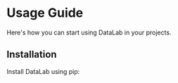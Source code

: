 # Usage Guide

Here's how you can start using DataLab in your projects.

## Installation

Install DataLab using pip:
